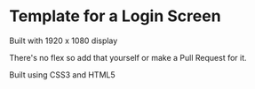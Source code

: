 # Template for a Login Screen

Built with 1920 x 1080 display

There's no flex so add that yourself or make a Pull Request for it.

Built using CSS3 and HTML5


